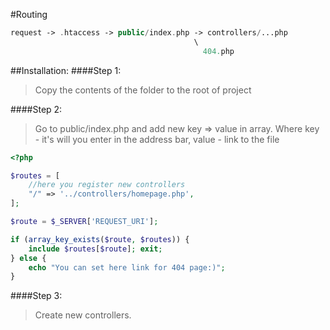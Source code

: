 #Routing
```php
request -> .htaccess -> public/index.php -> controllers/...php
                                         \
                                           404.php 
```
##Installation:
####Step 1:
>Copy the contents of the folder to the root of project

####Step 2:
> Go to public/index.php and add new key => value in array. Where key - it's will you enter in the address bar,
                                                           value - link to the file


```php
<?php

$routes = [
    //here you register new controllers
    "/" => '../controllers/homepage.php',
];

$route = $_SERVER['REQUEST_URI'];

if (array_key_exists($route, $routes)) {
    include $routes[$route]; exit;
} else {
    echo "You can set here link for 404 page:)";
}
```
####Step 3:
>Create new controllers. 

